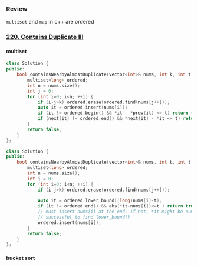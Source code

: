 ### Review

`multiset` and `map` in c++ are ordered

### [220. Contains Duplicate III](https://leetcode.com/problems/contains-duplicate-iii/)

#### multiset

```c++
class Solution {
public:
    bool containsNearbyAlmostDuplicate(vector<int>& nums, int k, int t) {
        multiset<long> ordered;
        int n = nums.size(); 
        int j = 0;
        for (int i=0; i<n; ++i) {
            if (i-j>k) ordered.erase(ordered.find(nums[j++]));
            auto it = ordered.insert(nums[i]);
            if (it != ordered.begin() && *it - *prev(it) <= t) return true;
            if (next(it) != ordered.end() && *next(it) - *it <= t) return true;
        }
        return false;     
    }
};
```

```c++
class Solution {
public:
    bool containsNearbyAlmostDuplicate(vector<int>& nums, int k, int t) {
        multiset<long> ordered;
        int n = nums.size(); 
        int j = 0;
        for (int i=0; i<n; ++i) {
            if (i-j>k) ordered.erase(ordered.find(nums[j++]));
            
            auto it = ordered.lower_bound((long)nums[i]-t);
            if (it != ordered.end() && abs(*it-nums[i])<=t ) return true;
            // must insert nums[i] at the end. If not, *it might be nums[i], that is, it will always be 
            // successful to find lower_bound()
            ordered.insert(nums[i]);
        }
        return false;  
    }
};
```

#### bucket sort

```

```

